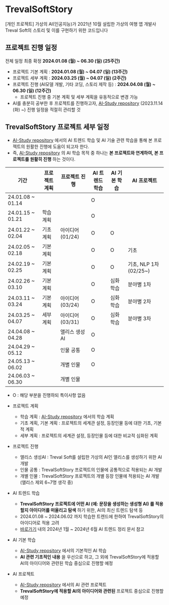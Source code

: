 # TrevalSoftStory
[개인 프로젝트] 가상의 AI(인공지능)가 2021년 10월 설립한 가상의 여행 앱 개발사 Treval Soft의 스토리 및 이를 구현하기 위한 코드입니다

## 프로젝트 진행 일정
전체 일정 최종 확정 **2024.01.08 (월) ~ 06.30 (일) (25주간)**

* 프로젝트 기본 계획 : **2024.01.08 (월) ~ 04.07 (일) (13주간)**
* 프로젝트 세부 계획 : **2024.03.25 (월) ~ 04.07 (일) (2주간)**
* 프로젝트 진행 (AI모델 개발, 기타 코딩, 스토리 제작 등) : **2024.04.08 (월) ~ 06.30 (일) (12주간)**
  * 프로젝트 진행 중 기본 계획 및 세부 계획을 유동적으로 변경 가능
* AI를 충분히 공부한 후 프로젝트를 진행하고자, [AI-Study repository](https://github.com/WannaBeSuperteur/AI-Study) (2023.11.14 (화) ~) 진행 일정을 적절히 관리할 것

## TrevalSoftStory 프로젝트 세부 일정
* [AI-Study repository](https://github.com/WannaBeSuperteur/AI-Study) 에서의 AI 트렌드 학습 및 AI 기술 관련 학습을 통해 본 프로젝트의 원활한 진행에 도움이 되고자 한다.
* 즉, [AI-Study repository](https://github.com/WannaBeSuperteur/AI-Study) 의 AI 학습 목적 중 하나는 **본 프로젝트와 연계하여, 본 프로젝트를 원활히 진행** 하는 것이다.

|기간|프로젝트 계획|프로젝트 진행|AI 트렌드 학습|AI 기본 학습|AI 프로젝트|
|---|---|---|---|---|---|
|24.01.08 ~ 01.14|||O|||
|24.01.15 ~ 01.21|학습 계획||O|||
|24.01.22 ~ 02.04|기초 계획|아이디어 (01/24)|O|O||
|24.02.05 ~ 02.18|기본 계획||O|O|기초|
|24.02.19 ~ 02.25|기본 계획||O|O|기초, NLP 1차 (02/25~)|
|24.02.26 ~ 03.10|기본 계획||O|심화 학습|분야별 1차|
|24.03.11 ~ 03.24|기본 계획|아이디어 (03/24)|O|심화 학습|분야별 2차|
|24.03.25 ~ 04.07|세부 계획|아이디어 (03/31)|O|심화 학습|분야별 3차|
|24.04.08 ~ 04.28||앨리스 생성AI|O|||
|24.04.29 ~ 05.12||인물 공통|O|||
|24.05.13 ~ 06.02||개별 인물|O|||
|24.06.03 ~ 06.30||개별 인물|||||
* O : 해당 부분을 진행하되 특이사항 없음

* 프로젝트 계획
  * 학습 계획 : [AI-Study repository](https://github.com/WannaBeSuperteur/AI-Study) 에서의 학습 계획
  * 기초 계획, 기본 계획 : 프로젝트의 세계관 설정, 등장인물 등에 대한 기초, 기본적 계획
  * 세부 계획 : 프로젝트의 세계관 설정, 등장인물 등에 대한 비교적 심화된 계획
 
* 프로젝트 진행
  * 앨리스 생성AI : Treval Soft를 설립한 가상의 AI인 앨리스를 생성하기 위한 AI 개발
  * 인물 공통 : TrevalSoftStory 프로젝트의 인물에 공통적으로 적용되는 AI 개발
  * 개별 인물 : TrevalSoftStory 프로젝트의 개별 등장 인물에 적용되는 AI 개발 (앨리스 제외 6~7명 생각 중)

* AI 트렌드 학습
  * **TrevalSoftStory 프로젝트에 어떤 AI (예: 문장을 생성하는 생성형 AI) 를 적용할지 아이디어를 떠올리고 탐색** 하기 위한, AI의 최신 트렌드 탐색 등
  * 2024.01.08 ~ 2024.06.02 까지 학습한 트렌드에 한하여 TrevalSoftStory의 아이디어로 적용 고려
  * [바로가기](https://github.com/WannaBeSuperteur/AI-study/tree/main/AI%20Trend) 내의 2024년 1월 ~ 2024년 6월 AI 트렌드 정리 문서 참고

* AI 기본 학습
  * [AI-Study repository](https://github.com/WannaBeSuperteur/AI-Study) 에서의 기본적인 AI 학습
  * **AI 관련 기초적인 내용** 을 우선으로 하고, 그 외에 TrevalSoftStory에 적용할 AI의 아이디어와 관련된 학습 중심으로 진행할 예정

* AI 프로젝트
  * [AI-Study repository](https://github.com/WannaBeSuperteur/AI-Study) 에서의 AI 관련 프로젝트
  * **TrevalSoftStory에 적용할 AI의 아이디어와 관련된** 프로젝트 중심으로 진행할 예정
